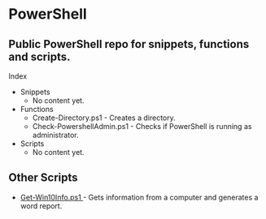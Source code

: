 # PowerShell

## Public PowerShell repo for snippets, functions and scripts.

Index
 - Snippets
   - No content yet.
 - Functions
   - Create-Directory.ps1 - Creates a directory.
   - Check-PowershellAdmin.ps1 - Checks if PowerShell is running as administrator.
 - Scripts
   - No content yet.

## Other Scripts

- [Get-Win10Info.ps1 ](https://github.com/gordonrankine/get-win10info) - Gets information from a computer and generates a word report.
